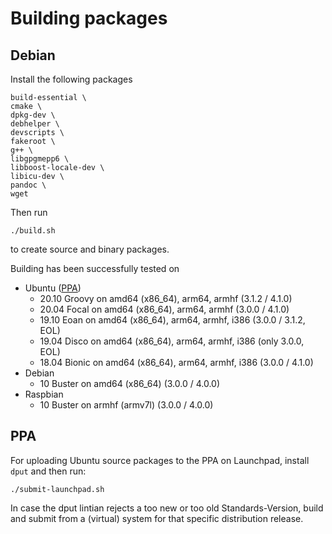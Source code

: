 # Building packages

## Debian

Install the following packages

    build-essential \
    cmake \
    dpkg-dev \
    debhelper \
    devscripts \
    fakeroot \
    g++ \
    libgpgmepp6 \
    libboost-locale-dev \
    libicu-dev \
    pandoc \
    wget

Then run

    ./build.sh

to create source and binary packages.

Building has been successfully tested on
* Ubuntu ([PPA](https://launchpad.net/~nuspell/+archive/ubuntu/ppa/+packages))
    * 20.10 Groovy on amd64 (x86_64), arm64, armhf (3.1.2 / 4.1.0)
    * 20.04 Focal on amd64 (x86_64), arm64, armhf (3.0.0 / 4.1.0)
    * 19.10 Eoan on amd64 (x86_64), arm64, armhf, i386 (3.0.0 / 3.1.2, EOL)
    * 19.04 Disco on amd64 (x86_64), arm64, armhf, i386 (only 3.0.0, EOL)
    * 18.04 Bionic on amd64 (x86_64), arm64, armhf, i386 (3.0.0 / 4.1.0)
* Debian
    * 10 Buster on amd64 (x86_64) (3.0.0 / 4.0.0)
* Raspbian
    * 10 Buster on armhf (armv7l) (3.0.0 / 4.0.0)

## PPA

For uploading Ubuntu source packages to the PPA on Launchpad, install `dput` and
then run:

    ./submit-launchpad.sh

In case the dput lintian rejects a too new or too old Standards-Version, build
and submit from a (virtual) system for that specific distribution release.
